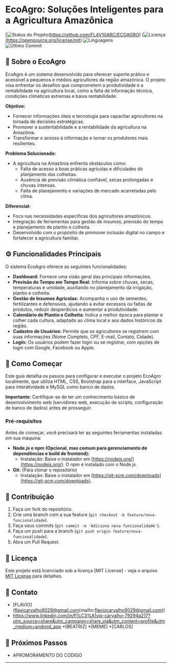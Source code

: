 # EcoAgro: Soluções Inteligentes para a Agricultura Amazônica

[![Status do Projeto](https://img.shields.io/badge/status-em_desenvolvimento-yellow)(https://github.com/FL4V10ARC/ECOAGRO)
[![Licença](https://img.shields.io/badge/licença-[escolha_sua]-blue.svg)(https://opensource.org/license/mit)
![Linguagens](https://img.shields.io/github/languages/count/FL4V10ARC/ECOAGRO)   
![Último Commit](https://img.shields.io/github/last-commit/FL4V10ARC/ECOAGRO)   

## 🌿 Sobre o EcoAgro

EcoAgro é um sistema desenvolvido para oferecer suporte prático e acessível a pequenos e médios agricultores da região amazônica. O projeto visa enfrentar os desafios que comprometem a produtividade e a rentabilidade na agricultura local, como a falta de informação técnica, condições climáticas extremas e baixa rentabilidade.

**Objetivo:**

* Fornecer informações úteis e tecnologia para capacitar agricultores na tomada de decisões estratégicas.
* Promover a sustentabilidade e a rentabilidade da agricultura na Amazônia.
* Transformar o acesso à informação e tornar os produtores mais resilientes.

**Problema Solucionado:**

* A agricultura na Amazônia enfrenta obstáculos como:
    * Falta de acesso a boas práticas agrícolas e dificulades do planjamento das colheitas.
    * Ausência de previsão climática confiável, secas prolongadas e chuvas intensas.
    * Falta de planejamento e variações de mercado acarretadas pelo clima.

**Diferencial:**

* Foco nas necessidades específicas dos agricultores amazônicos.
* Integração de ferramentas para gestão de insumos, previsão do tempo e planejamento de plantio e colheita.
* Desenvolvido com o propósito de promover inclusão digital no campo e fortalecer a agricultura familiar.

## ⚙️ Funcionalidades Principais

O sistema EcoAgro oferece as seguintes funcionalidades:

* **Dashboard:** Fornece uma visão geral das principais informações.
* **Previsão do Tempo em Tempo Real:** Informa sobre chuvas, secas, temperaturas e umidade, auxiliando no planejamento da irrigação, plantio e colheita.
* **Gestão de Insumos Agrícolas:** Acompanha o uso de sementes, fertilizantes e defensivos, ajudando a evitar excessos ou faltas de produtos, reduzir desperdícios e aumentar a produtividade.
* **Calendário de Plantio e Colheita:** Indica a melhor época para plantar e colher cada cultura, adaptado ao clima local e aos dados históricos da região.
* **Cadastro de Usuários:** Permite que os agricultores se registrem com suas informações (Nome Completo, CPF, E-mail, Contato, Cidade).
* **Login:** Os usuários podem fazer login ou se registrar, com opções de login com Google, Facebook ou Apple.

## 🚀 Como Começar

Este guia detalha os passos para configurar e executar o projeto EcoAgro localmente, que utiliza HTML, CSS, Bootstrap para a interface, JavaScript para interatividade e MySQL como banco de dados.

**Importante:** Certifique-se de ter um conhecimento básico de desenvolvimento web (servidores web, execução de scripts, configuração de banco de dados) antes de prosseguir.

### Pré-requisitos

Antes de começar, você precisará ter as seguintes ferramentas instaladas em sua máquina:

* **Node.js e npm (Opcional, mas comum para gerenciamento de dependências e build de frontend):**
    * Instalação: Baixe o instalador em [https://nodejs.org/](https://nodejs.org/). O npm é instalado com o Node.js.
* **Git:** (Para clonar o repositório)
    * Instalação: Baixe o instalador em [https://git-scm.com/downloads](https://git-scm.com/downloads).

## 🤝 Contribuição

1.  Faça um fork do repositório.
2.  Crie uma branch com a sua feature (`git checkout -b feature/nova-funcionalidade`).
3.  Faça seus commits (`git commit -m 'Adiciona nova funcionalidade'`).
4.  Faça um push para a branch (`git push origin feature/nova-funcionalidade`).
5.  Abra um Pull Request.

## 📄 Licença

Este projeto está licenciado sob a licença [MIT License] - veja o arquivo [MIT License](LICENSE.md) para detalhes.

## 📧 Contato

* [FLAVIO] (flavicarvalho9029@gmail.com(mailto:flaviocarvalho9029@gmail.com))
* https://www.linkedin.com/in/fl%C3%A1vio-carvalho-79294a217?utm_source=share&utm_campaign=share_via&utm_content=profile&utm_medium=android_app
*[BEATRIZ]
*[MEME]
*[CARLOS]

## 🚀 Próximos Passos

* APROMORAMENTO DO CODIGO

---
